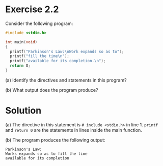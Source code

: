 # Exercise 2.2

Consider the following program:
```c
#include <stdio.h>

int main(void)
{
  printf("Parkinson's Law:\nWork expands so as to");
  printf("fill the time\n");
  printf("available for its completion.\n");
  return O;
}
```
(a) Identify the directives and statements in this program?

(b) What output does the program produce?

# Solution
(a)
The directive in this statement is ```# include <stdio.h>``` in line 1. ```printf``` and ```return 0``` are the statements in lines inside the main function.

(b)
The program produces the following output:
```
Parkinson's Law:
Works expands so as to fill the time
available for its completion

```
